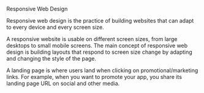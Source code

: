 Responsive Web Design

Responsive web design is the practice of building websites that can adapt to every device and every screen size.

A responsive website is usable on different screen sizes, from large desktops to small mobile screens.
The main concept of responsive web design is building layouts that respond to screen size change by adapting and changing the style of the page.

A landing page is where users land when clicking on promotional/marketing links.
For example, when you want to promote your app, you share its landing page URL on social and other media.
